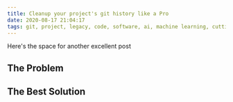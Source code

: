 ```yaml
---
title: Cleanup your project's git history like a Pro
date: 2020-08-17 21:04:17
tags: git, project, legacy, code, software, ai, machine learning, cutting-edge, professional, tech leadership, thinkfluencer, asserting dominance in the workplace
---
```


Here's the space for another excellent post

## The Problem

## The Best Solution
